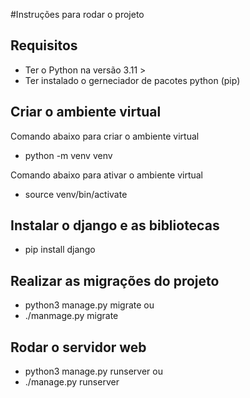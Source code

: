 #Instruções para rodar o projeto

## Requisitos

- Ter o Python na versão 3.11 >
- Ter instalado o gerneciador de pacotes python (pip)

## Criar o ambiente virtual

Comando abaixo para criar o ambiente virtual
- python -m venv venv

Comando abaixo para ativar o ambiente virtual
- source venv/bin/activate

## Instalar o django e as bibliotecas

- pip install django

## Realizar as migrações do projeto

- python3 manage.py migrate
  ou
- ./manmage.py migrate

## Rodar o servidor web
- python3 manage.py runserver
  ou
- ./manage.py runserver

